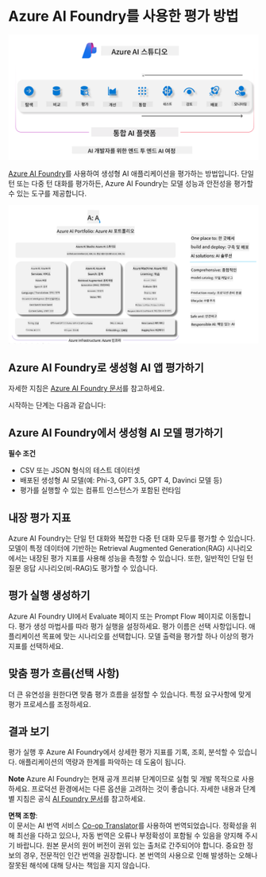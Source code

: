 <!--
CO_OP_TRANSLATOR_METADATA:
{
  "original_hash": "7b4235159486df4000e16b7b46ddfec3",
  "translation_date": "2025-05-08T06:05:13+00:00",
  "source_file": "md/01.Introduction/05/AIFoundry.md",
  "language_code": "ko"
}
-->
# **Azure AI Foundry를 사용한 평가 방법**

![aistudo](../../../../../translated_images/AIFoundry.9e0b513e999a1c5aa227e4c7028b5ff9a6cb712e6613c696705445ee4ca8f35d.ko.png)

[Azure AI Foundry](https://ai.azure.com?WT.mc_id=aiml-138114-kinfeylo)를 사용하여 생성형 AI 애플리케이션을 평가하는 방법입니다. 단일 턴 또는 다중 턴 대화를 평가하든, Azure AI Foundry는 모델 성능과 안전성을 평가할 수 있는 도구를 제공합니다.

![aistudo](../../../../../translated_images/AIPortfolio.69da59a8e1eaa70f2bab1836c11a69fc97e59f1b1b4154ce5e58bc589d278047.ko.png)

## Azure AI Foundry로 생성형 AI 앱 평가하기
자세한 지침은 [Azure AI Foundry 문서](https://learn.microsoft.com/azure/ai-studio/how-to/evaluate-generative-ai-app?WT.mc_id=aiml-138114-kinfeylo)를 참고하세요.

시작하는 단계는 다음과 같습니다:

## Azure AI Foundry에서 생성형 AI 모델 평가하기

**필수 조건**

- CSV 또는 JSON 형식의 테스트 데이터셋
- 배포된 생성형 AI 모델(예: Phi-3, GPT 3.5, GPT 4, Davinci 모델 등)
- 평가를 실행할 수 있는 컴퓨트 인스턴스가 포함된 런타임

## 내장 평가 지표

Azure AI Foundry는 단일 턴 대화와 복잡한 다중 턴 대화 모두를 평가할 수 있습니다.
모델이 특정 데이터에 기반하는 Retrieval Augmented Generation(RAG) 시나리오에서는 내장된 평가 지표를 사용해 성능을 측정할 수 있습니다.
또한, 일반적인 단일 턴 질문 응답 시나리오(비-RAG)도 평가할 수 있습니다.

## 평가 실행 생성하기

Azure AI Foundry UI에서 Evaluate 페이지 또는 Prompt Flow 페이지로 이동합니다.
평가 생성 마법사를 따라 평가 실행을 설정하세요. 평가 이름은 선택 사항입니다.
애플리케이션 목표에 맞는 시나리오를 선택합니다.
모델 출력을 평가할 하나 이상의 평가 지표를 선택하세요.

## 맞춤 평가 흐름(선택 사항)

더 큰 유연성을 원한다면 맞춤 평가 흐름을 설정할 수 있습니다. 특정 요구사항에 맞게 평가 프로세스를 조정하세요.

## 결과 보기

평가 실행 후 Azure AI Foundry에서 상세한 평가 지표를 기록, 조회, 분석할 수 있습니다. 애플리케이션의 역량과 한계를 파악하는 데 도움이 됩니다.

**Note** Azure AI Foundry는 현재 공개 프리뷰 단계이므로 실험 및 개발 목적으로 사용하세요. 프로덕션 환경에서는 다른 옵션을 고려하는 것이 좋습니다. 자세한 내용과 단계별 지침은 공식 [AI Foundry 문서](https://learn.microsoft.com/azure/ai-studio/?WT.mc_id=aiml-138114-kinfeylo)를 참고하세요.

**면책 조항**:  
이 문서는 AI 번역 서비스 [Co-op Translator](https://github.com/Azure/co-op-translator)를 사용하여 번역되었습니다. 정확성을 위해 최선을 다하고 있으나, 자동 번역은 오류나 부정확성이 포함될 수 있음을 양지해 주시기 바랍니다. 원본 문서의 원어 버전이 권위 있는 출처로 간주되어야 합니다. 중요한 정보의 경우, 전문적인 인간 번역을 권장합니다. 본 번역의 사용으로 인해 발생하는 오해나 잘못된 해석에 대해 당사는 책임을 지지 않습니다.